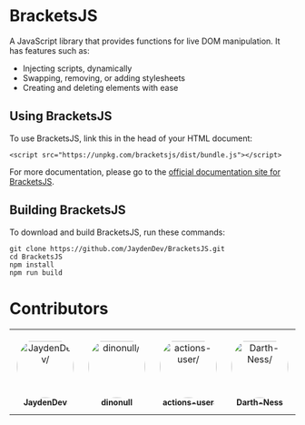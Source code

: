 # BracketsJS
A JavaScript library that provides functions for live DOM manipulation. It has features such as:
- Injecting scripts, dynamically
- Swapping, removing, or adding stylesheets
- Creating and deleting elements with ease

## Using BracketsJS
To use BracketsJS, link this in the head of your HTML document:
```
<script src="https://unpkg.com/bracketsjs/dist/bundle.js"></script>
```
For more documentation, please go to the [official documentation site for BracketsJS](https://jdev.eu.org/BracketsJS/docs/#/).

## Building BracketsJS
To download and build BracketsJS, run these commands:
```
git clone https://github.com/JaydenDev/BracketsJS.git
cd BracketsJS
npm install
npm run build
```
# Contributors

<table>
<tr>
    <td align="center" style="word-wrap: break-word; width: 150.0; height: 150.0">
        <a href=https://github.com/JaydenDev>
            <img src=https://avatars.githubusercontent.com/u/92550746?v=4 width="100;"  style="border-radius:50%;align-items:center;justify-content:center;overflow:hidden;padding-top:10px" alt=JaydenDev/>
            <br />
            <sub style="font-size:14px"><b>JaydenDev</b></sub>
        </a>
    </td>
    <td align="center" style="word-wrap: break-word; width: 150.0; height: 150.0">
        <a href=https://github.com/dinonull>
            <img src=https://avatars.githubusercontent.com/u/104044615?v=4 width="100;"  style="border-radius:50%;align-items:center;justify-content:center;overflow:hidden;padding-top:10px" alt=dinonull/>
            <br />
            <sub style="font-size:14px"><b>dinonull</b></sub>
        </a>
    </td>
    <td align="center" style="word-wrap: break-word; width: 150.0; height: 150.0">
        <a href=https://github.com/actions-user>
            <img src=https://avatars.githubusercontent.com/u/65916846?v=4 width="100;"  style="border-radius:50%;align-items:center;justify-content:center;overflow:hidden;padding-top:10px" alt=actions-user/>
            <br />
            <sub style="font-size:14px"><b>actions-user</b></sub>
        </a>
    </td>
    <td align="center" style="word-wrap: break-word; width: 150.0; height: 150.0">
        <a href=https://github.com/Darth-Ness>
            <img src=https://avatars.githubusercontent.com/u/75047141?v=4 width="100;"  style="border-radius:50%;align-items:center;justify-content:center;overflow:hidden;padding-top:10px" alt=Darth-Ness/>
            <br />
            <sub style="font-size:14px"><b>Darth-Ness</b></sub>
        </a>
    </td>
</tr>
</table>
